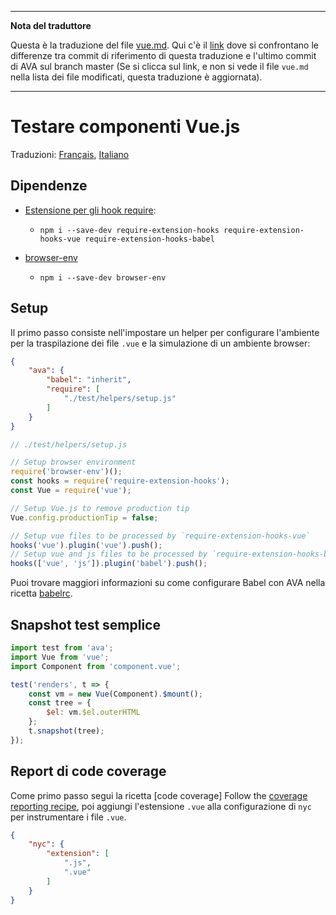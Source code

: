 ___
**Nota del traduttore**

Questa è la traduzione del file [vue.md](https://github.com/sindresorhus/ava/blob/master/docs/recipes/vue.md). Qui c'è il [link](https://github.com/avajs/ava/compare/0069a7ef4797a88149031124e7eade090a18ad4a...master#diff-09533a825d46c23878919cd6e9bb1182) dove si confrontano le differenze tra commit di riferimento di questa traduzione e l'ultimo commit di AVA sul branch master (Se si clicca sul link, e non si vede il file `vue.md` nella lista dei file modificati, questa traduzione è aggiornata).
___
# Testare componenti Vue.js

Traduzioni: [Français](https://github.com/avajs/ava-docs/blob/master/fr_FR/docs/recipes/vue.md), [Italiano](https://github.com/avajs/ava-docs/blob/master/it_IT/docs/recipes/vue.md)

## Dipendenze

- [Estensione per gli hook require](https://github.com/jackmellis/require-extension-hooks):
	- `npm i --save-dev require-extension-hooks require-extension-hooks-vue require-extension-hooks-babel`

- [browser-env](browser-testing.md)
	- `npm i --save-dev browser-env`

## Setup

Il primo passo consiste nell'impostare un helper per configurare l'ambiente per la traspilazione dei file `.vue` e la simulazione di un ambiente browser:

```json
{
	"ava": {
		"babel": "inherit",
		"require": [
			"./test/helpers/setup.js"
		]
	}
}
```

```js
// ./test/helpers/setup.js

// Setup browser environment
require('browser-env')();
const hooks = require('require-extension-hooks');
const Vue = require('vue');

// Setup Vue.js to remove production tip
Vue.config.productionTip = false;

// Setup vue files to be processed by `require-extension-hooks-vue`
hooks('vue').plugin('vue').push();
// Setup vue and js files to be processed by `require-extension-hooks-babel`
hooks(['vue', 'js']).plugin('babel').push();
```

Puoi trovare maggiori informazioni su come configurare Babel con AVA nella ricetta [babelrc](https://github.com/avajs/ava-docs/blob/master/it_IT/docs/recipes/babelrc.md).

## Snapshot test semplice

```js
import test from 'ava';
import Vue from 'vue';
import Component from 'component.vue';

test('renders', t => {
	const vm = new Vue(Component).$mount();
	const tree = {
		$el: vm.$el.outerHTML
	};
	t.snapshot(tree);
});
```

## Report di code coverage

Come primo passo segui la ricetta [code coverage]
Follow the [coverage reporting recipe](https://github.com/avajs/ava-docs/blob/master/it_IT/docs/recipes/code-coverage.md), poi aggiungi l'estensione `.vue` alla configurazione di `nyc` per instrumentare i file `.vue`.

```json
{
	"nyc": {
		"extension": [
			".js",
			".vue"
		]
	}
}
```